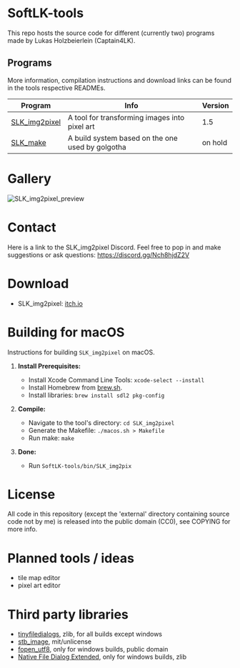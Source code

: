 # SoftLK-tools

This repo hosts the source code for different (currently two) programs made by Lukas Holzbeierlein (Captain4LK).

## Programs

More information, compilation instructions and download links can be found in the tools respective READMEs.

|Program|Info|Version|
|---|---|---|
|[SLK_img2pixel](SLK_img2pixel/README.md)|A tool for transforming images into pixel art|1.5|
|[SLK_make](SLK_make/README.md)|A build system based on the one used by golgotha|on hold|

# Gallery

![SLK_img2pixel_preview](screenshots/SLK_img2pixel.png)

# Contact

Here is a link to the SLK_img2pixel Discord. Feel free to pop in and make suggestions or ask questions: https://discord.gg/Nch8hjdZ2V

# Download 

* SLK_img2pixel: [itch.io](https://captain4lk.itch.io/slk-img2pixel)

# Building for macOS

Instructions for building `SLK_img2pixel` on macOS.

1.  **Install Prerequisites:**
    *   Install Xcode Command Line Tools: `xcode-select --install`
    *   Install Homebrew from [brew.sh](https://brew.sh/).
    *   Install libraries: `brew install sdl2 pkg-config`

2.  **Compile:**
    *   Navigate to the tool's directory: `cd SLK_img2pixel`
    *   Generate the Makefile: `./macos.sh > Makefile`
    *   Run make: `make`

3. **Done:**
    *   Run `SoftLK-tools/bin/SLK_img2pix`

# License

All code in this repository (except the 'external' directory containing source code not by me) is released into the public domain (CC0), see COPYING for more info.

# Planned tools / ideas

* tile map editor
* pixel art editor

# Third party libraries

* [tinyfiledialogs](https://sourceforge.net/projects/tinyfiledialogs/), zlib, for all builds except windows
* [stb_image](https://github.com/nothings/stb), mit/unlicense
* [fopen_utf8](https://github.com/Photosounder/fopen_utf8/), only for windows builds, public domain
* [Native File Dialog Extended](https://github.com/btzy/nativefiledialog-extended), only for windows builds, zlib
